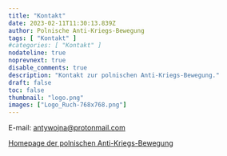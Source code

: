 ```yaml
---
title: "Kontakt"
date: 2023-02-11T11:30:13.839Z
author: Polnische Anti-Kriegs-Bewegung
tags: [ "Kontakt" ]
#categories: [ "Kontakt" ]
nodateline: true
noprevnext: true
disable_comments: true
description: "Kontakt zur polnischen Anti-Kriegs-Bewegung."
draft: false
toc: false
thumbnail: "logo.png"
images: ["Logo_Ruch-768x768.png"]
---
```

E-mail: antywojna@protonmail.com


[Homepage der polnischen Anti-Kriegs-Bewegung](https://polskiruchantywojenny.com "Homepage der polnischen Anti-Kriegs-Bewegung")

